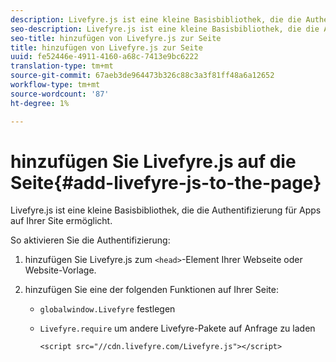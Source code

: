 ```yaml
---
description: Livefyre.js ist eine kleine Basisbibliothek, die die Authentifizierung für Apps auf Ihrer Site ermöglicht.
seo-description: Livefyre.js ist eine kleine Basisbibliothek, die die Authentifizierung für Apps auf Ihrer Site ermöglicht.
seo-title: hinzufügen von Livefyre.js zur Seite
title: hinzufügen von Livefyre.js zur Seite
uuid: fe52446e-4911-4160-a68c-7413e9bc6222
translation-type: tm+mt
source-git-commit: 67aeb3de964473b326c88c3a3f81ff48a6a12652
workflow-type: tm+mt
source-wordcount: '87'
ht-degree: 1%

---
```



# hinzufügen Sie Livefyre.js auf die Seite{#add-livefyre-js-to-the-page}

Livefyre.js ist eine kleine Basisbibliothek, die die Authentifizierung für Apps auf Ihrer Site ermöglicht.

So aktivieren Sie die Authentifizierung:

1. hinzufügen Sie Livefyre.js zum `<head>`-Element Ihrer Webseite oder Website-Vorlage.
1. hinzufügen Sie eine der folgenden Funktionen auf Ihrer Seite:

   * `globalwindow.Livefyre` festlegen
   * `Livefyre.require` um andere Livefyre-Pakete auf Anfrage zu laden

      ```
      <script src="//cdn.livefyre.com/Livefyre.js"></script>
      ```

